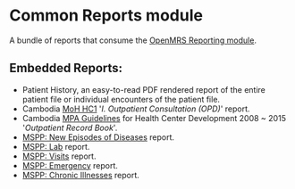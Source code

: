 # Common Reports module
A bundle of reports that consume the [OpenMRS Reporting module](https://github.com/openmrs/openmrs-module-reporting).

## Embedded Reports:
* Patient History, an easy-to-read PDF rendered report of the entire patient file or individual encounters of the patient file.
* Cambodia [MoH HC1](https://docs.google.com/spreadsheets/d/1AD59mP88wzTeV9pe3YyrBri4X7AFNnnqik4l1pTSaUs/edit?usp=sharing) '_I. Outpatient Consultation (OPD)_' report.
* Cambodia [MPA Guidelines](https://drive.google.com/file/d/0B5RYtMgBysYHOTk1cFpBNVpDdEE/view?usp=sharing) for Health Center Development 2008 ~ 2015 '_Outpatient Record Book_'.
* [MSPP: New Episodes of Diseases](readme/newEpisodesOfDiseases.md) report.
* [MSPP: Lab](readme/lab.md) report.
* [MSPP: Visits](readme/visits.md) report.
* [MSPP: Emergency](readme/emergency.md) report.
* [MSPP: Chronic Illnesses](readme/chronicIllnesses.md) report.
